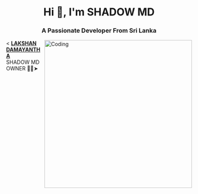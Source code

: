 <h1 align="center">Hi 👋, I'm SHADOW MD</h1>
<h3 align="center">A Passionate Developer From Sri Lanka</h3>
<img align="right" alt="Coding" width="400" src="https://media.tenor.com/rePDfDWO3XoAAAAd/hacking.gif">


< **[LAKSHAN DAMAYANTHA](https://github.com/Shadowteach)**</br>SHADOW MD OWNER 👨‍💻➤
